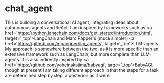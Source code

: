 # chat_agent

This is building a conversational AI agent, integrating ideas about autonomous agents and ReAct. I am inspired by
frameworks such as 
<a href='https://python.langchain.com/docs/get_started/introduction.html', target='_top'>LangChain</a> 
and Marc Päpper's (much simpler) <a href='https://github.com/mpaepper/llm_agents', target='_top'>LLM-agents</a>.
My approach is somewhere between the two, as it is more specific than an extensive framework such as LangChain,
but more complete than LLM-agents. It is also indirectly inspired by 
<a href='https://github.com/yoheinakajima/babyagi', targe='_top'>BabyAGI</a>, though at present I am taking 
different approach in that the steps for a task are determined step by step, a posteriori as it were.


